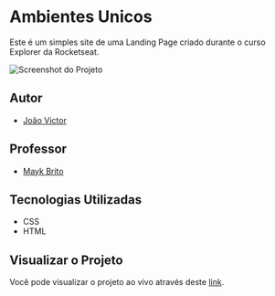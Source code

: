 # Ambientes Unicos

Este é um simples site de uma Landing Page criado durante o curso Explorer da Rocketseat.

![Screenshot do Projeto](https://imgur.com/q7ZOF0Z.png)

## Autor

- [João Victor](https://github.com/Vitinho163)

## Professor

- [Mayk Brito](https://github.com/maykbrito)

## Tecnologias Utilizadas

- CSS
- HTML

## Visualizar o Projeto

Você pode visualizar o projeto ao vivo através deste [link](https://vitinho163.github.io/AmbientesUnicos/).
